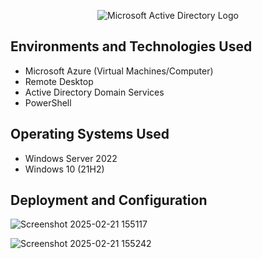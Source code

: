 <p align="center">
<img src="https://i.imgur.com/pU5A58S.png" alt="Microsoft Active Directory Logo"/>
</p>



<h2>Environments and Technologies Used</h2>

- Microsoft Azure (Virtual Machines/Computer)
- Remote Desktop
- Active Directory Domain Services
- PowerShell

<h2>Operating Systems Used </h2>

- Windows Server 2022
- Windows 10 (21H2)

<h2>Deployment and Configuration</h2>

![Screenshot 2025-02-21 155117](https://github.com/user-attachments/assets/d3e287a6-6f77-44fe-9e91-c6dc3fff17ed)

![Screenshot 2025-02-21 155242](https://github.com/user-attachments/assets/85accc82-0313-43a5-aac3-deae3146a292)

